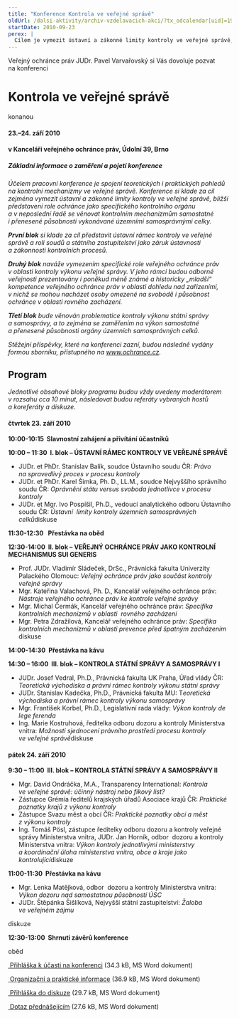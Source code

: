 ```yaml
---
title: "Konference Kontrola ve veřejné správě"
oldUrl: /dalsi-aktivity/archiv-vzdelavacich-akci/?tx_odcalendar[uid]=19&cHash=f7d46d65d71b5633237f908711952420
startDate: 2010-09-23
perex: |
  Cílem je vymezit ústavní a zákonné limity kontroly ve veřejné správě, představit roli ochránce jako specifického kontrolního orgánu a věnovat se kontrolním mechanismům samostatné i přenesené působnosti územních samosprávných celků.
---
```


<p>Veřejný ochránce práv JUDr. Pavel Varvařovský si Vás dovoluje pozvat na konferenci </p><h1>Kontrola ve veřejné správě </h1><p>konanou</p><h4>23.–24. září 2010 </h4><h4>v Kanceláři veřejného ochránce práv, Údolní 39, Brno </h4><h5>Základní informace o zaměření a pojetí konference </h5><p><i>Účelem pracovní konference je spojení teoretických i praktických pohledů na kontrolní mechanizmy ve veřejné správě. Konference si klade za cíl zejména vymezit ústavní a zákonné limity kontroly ve veřejné správě, bližší představení role ochránce jako specifického kontrolního orgánu a v neposlední řadě se věnovat kontrolním mechanizmům samostatné i přenesené působnosti vykonávané územními samosprávnými celky.</i></p>
<p><b><i>První blok</i></b><i> si klade za cíl představit ústavní rámec kontroly ve veřejné správě a roli soudů a státního zastupitelství jako záruk ústavnosti a zákonnosti kontrolních procesů.</i></p>
<p><b><i>Druhý blok</i></b><i> naváže vymezením specifické role veřejného ochránce práv v oblasti kontroly výkonu veřejné správy. V jeho rámci budou odborné veřejnosti prezentovány i poněkud méně známé a historicky „mladší“ kompetence veřejného ochránce práv v oblasti dohledu nad zařízeními, v nichž se mohou nacházet osoby omezené na svobodě i působnost ochránce v oblasti rovného zacházení.</i></p>
<p><b><i>Třetí blok</i></b><i> bude věnován problematice kontroly výkonu státní správy a samosprávy, a to zejména se zaměřením na výkon samostatné a přenesené působnosti orgány územních samosprávných celků.</i></p>
<p><i>Stěžejní příspěvky, které na konferenci zazní, budou následně vydány formou sborníku, přístupného na <a href="http://www.ochrance.cz/">www.ochrance.cz</a>.</i></p><h2>Program</h2><p><i>Jednotlivé obsahové bloky programu budou vždy uvedeny moderátorem v rozsahu cca 10 minut, následovat budou referáty vybraných hostů a koreferáty a diskuze. </i></p><h4>čtvrtek 23. září 2010</h4><p><b>10:00-10:15  Slavnostní zahájení a přivítání účastníků</b></p>
<p><b>10:00 – 11:30  I. blok – ÚSTAVNÍ RÁMEC KONTROLY VE VEŘEJNÉ SPRÁVĚ</b></p>
<p></p><ul><li>JUDr. et PhDr. Stanislav Balík, soudce Ústavního soudu ČR: <i>Právo na spravedlivý proces v procesu kontroly</i></li><li>JUDr. et PhDr. Karel Šimka, Ph. D., LL.M., soudce Nejvyššího správního soudu ČR: <i>Oprávnění státu versus svoboda jednotlivce v procesu kontroly</i></li><li>JUDr. et Mgr. Ivo Pospíšil, Ph.D., vedoucí analytického odboru Ústavního soudu ČR: <i>Ústavní  limity kontroly územních samosprávných celků</i>diskuse</li></ul><p></p>
<p><b>11:30-12:30   Přestávka na oběd  </b></p>
<p><b>12:30-14:00  II. blok – VEŘEJNÝ OCHRÁNCE PRÁV JAKO KONTROLNÍ MECHANISMUS SUI GENERIS</b></p><ul><li>Prof. JUDr. Vladimír Sládeček, DrSc., Právnická fakulta Univerzity Palackého Olomouc: <i>Veřejný ochránce práv jako součást kontroly veřejné správy</i></li><li>Mgr. Kateřina Valachová, Ph. D., Kancelář veřejného ochránce práv: <i>Nástroje veřejného ochránce práv ke kontrole veřejné správy</i></li><li>Mgr. Michal Čermák, Kancelář veřejného ochránce práv: <i>Specifika kontrolních mechanizmů v oblasti  rovného zacházení</i></li><li>Mgr. Petra Zdražilová, Kancelář veřejného ochránce práv: <i>Specifika kontrolních mechanizmů v oblasti prevence před špatným zacházením </i>diskuse</li></ul><p><b></b><b>14:00-14:30  Přestávka na kávu</b></p>
<p><b>14:30 – 16:00  III. blok – KONTROLA STÁTNÍ SPRÁVY A SAMOSPRÁVY I</b></p><ul><li>JUDr. Josef Vedral, Ph.D., Právnická fakulta UK Praha, Úřad vlády ČR: <i>Teoretická východiska a právní rámec kontroly výkonu státní správy </i></li><li>JUDr. Stanislav Kadečka, Ph.D., Právnická fakulta MU: T<i>eoretická východiska a právní rámec kontroly výkonu samosprávy</i></li><li>Mgr. František Korbel, Ph.D., Legislativní rada vlády: <i>Výkon kontroly de lege ferenda </i></li><li>Ing. Marie Kostruhová, ředitelka odboru dozoru a kontroly Ministerstva vnitra: <i>Možnosti sjednocení právního prostředí procesu kontroly ve veřejné správě</i>diskuse </li></ul><p></p><h4>pátek 24. září 2010</h4><p><b>9:30 – 11:00  III. blok – KONTROLA STÁTNÍ SPRÁVY A SAMOSPRÁVY II</b></p><ul><li>Mgr. David Ondráčka, M.A., Transparency International: <i>Kontrola ve veřejné správě: účinný nástroj nebo fíkový list? </i></li><li>Zástupce Grémia ředitelů krajských úřadů Asociace krajů ČR: <i>Praktické poznatky krajů z výkonu kontroly</i></li><li>Zástupce Svazu měst a obcí ČR: <i>Praktické poznatky obcí a měst z výkonu kontroly</i></li><li>Ing. Tomáš Pösl, zástupce ředitelky odboru dozoru a kontroly veřejné správy Ministerstva vnitra, JUDr. Jan Horník, odbor  dozoru a kontroly Ministerstva vnitra: <i>Výkon kontroly jednotlivými ministerstvy a koordinační úloha ministerstva vnitra, obce a kraje jako kontrolující</i>diskuze</li></ul><p></p>
<p><b>11:00-11:30  Přestávka na kávu</b></p><ul><li>Mgr. Lenka Matějková, odbor  dozoru a kontroly Ministerstva vnitra: <i>Výkon dozoru nad samostatnou působností ÚSC</i></li><li>JUDr. Štěpánka Šišlíková, Nejvyšší státní zastupitelství: <i>Žaloba ve veřejném zájmu</i></li></ul><p>diskuze</p>
<p><b>12:30-13:00  Shrnutí závěrů konference</b></p>
<p>oběd</p>
<p></p>
<p><a href="https://www.ochrance.cz/uploads-import/Konference/Kontrola_ve_VS_2010/Prihlaska_k_ucasti_na_konferenci_Kontrola_ve_verejne_sprave.doc" target="_blank"><img alt="" src="https://www.ochrance.cz/typo3/ext/od_linkdesc/icons/doc.gif" class="od_linkdesc_icon" /> Přihláška k účasti na konferenci</a> (34.3 kB, MS Word dokument)</p>
<p><a href="https://www.ochrance.cz/uploads-import/Konference/Kontrola_ve_VS_2010/Organizacni_informace_Kontrola_ve_verejne_sprave.doc" target="_blank"><img alt="" src="https://www.ochrance.cz/typo3/ext/od_linkdesc/icons/doc.gif" class="od_linkdesc_icon" /> Organizační a praktické informace</a> (36.9 kB, MS Word dokument)</p>
<p><a href="https://www.ochrance.cz/uploads-import/Konference/Kontrola_ve_VS_2010/Prihlaska_do_diskuze_Kontrola_ve_verejne_sprave.doc" target="_blank"><img alt="" src="https://www.ochrance.cz/typo3/ext/od_linkdesc/icons/doc.gif" class="od_linkdesc_icon" /> Přihláška do diskuze</a> (29.7 kB, MS Word dokument)</p>
<p><a href="https://www.ochrance.cz/uploads-import/Konference/Kontrola_ve_VS_2010/Dotaz_na_prednasejici_Kontrola_ve_verejne_sprave.doc" target="_blank"><img alt="" src="https://www.ochrance.cz/typo3/ext/od_linkdesc/icons/doc.gif" class="od_linkdesc_icon" /> Dotaz přednášejícím</a> (27.6 kB, MS Word dokument)</p>
